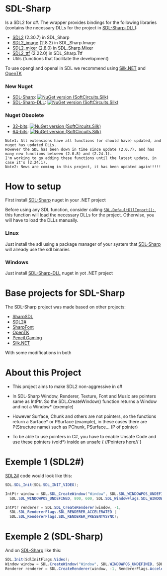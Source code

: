 # SDL-Sharp

Is a SDL2 for c#. The wrapper provides bindings for the following libraries (contains the necessary DLLs for the project in [SDL-Sharp-DLL](https://www.nuget.org/packages//SDL-Sharp-DLL/)):
- [SDL2](https://github.com/libsdl-org/SDL/releases) (2.30.7) in SDL_Sharp
- [SDL2_image](https://github.com/libsdl-org/SDL_Image/releases) (2.8.2) in SDL_Sharp.Image
- [SDL2_mixer](https://github.com/libsdl-org/SDL_Mixer/releases) (2.8.0) in SDL_Sharp.Mixer
- [SDL2_ttf](https://github.com/libsdl-org/SDL_Ttf/releases) (2.22.0) in SDL_Sharp.Ttf
- Utils (functions that facilitate the development)

To use opengl and openal in SDL we recommend using [Silk.NET](https://github.com/dotnet/Silk.NET) and [OpenTK](https://github.com/opentk/opentk)

### New Nuget
 - [SDL-Sharp](https://www.nuget.org/packages//SDL-Sharp/): [![NuGet version (SoftCircuits.Silk)](https://img.shields.io/nuget/v/SDL-Sharp.svg?style=flat-square)](https://www.nuget.org/packages//SDL-Sharp/)
 - [SDL-Sharp-DLL](https://www.nuget.org/packages//SDL-Sharp-DLL/): [![NuGet version (SoftCircuits.Silk)](https://img.shields.io/nuget/v/SDL-Sharp-DLL.svg?style=flat-square)](https://www.nuget.org/packages/SDL-Sharp-DLL/)

### Nuget Obsolete
 - [32-bits](https://www.nuget.org/packages/SDL-Sharp_32-bits/): [![NuGet version (SoftCircuits.Silk)](https://img.shields.io/nuget/v/SDL-Sharp_32-bits.svg?style=flat-square)](https://www.nuget.org/packages/SDL-Sharp_32-bits/)
 - [64-bits](https://www.nuget.org/packages/SDL-Sharp_64-bits/): [![NuGet version (SoftCircuits.Silk)](https://img.shields.io/nuget/v/SDL-Sharp_64-bits.svg?style=flat-square)](https://www.nuget.org/packages/SDL-Sharp_64-bits/)

```
Note1: All extensions have all functions (or should have) updated, and nuget has updated DLLs. 
However the SDL has been down in time since update (2.0.7), and has many new functions between (2.0.8) and (2.24.1).
I'm working to go adding these functions until the latest update, in case it's (2.24.1).
Note2: News are coming in this project, it has been updated again!!!!!
```

# How to setup
First install [SDL-Sharp](https://www.nuget.org/packages//SDL-Sharp/)  nuget in your .NET project

Before using any SDL function, consider calling [`SDL.DefaultDllImport();`](SDL-Sharp/SDL/SDL.Loader.cs), this function will load the necessary DLLs for the project. Otherwise, you will have to load the DLLs manually.

### Linux
Just install the sdl using a package manager of your system that [SDL-Sharp](https://www.nuget.org/packages//SDL-Sharp/)  will already use the sdl binaries

### Windows
Just install [SDL-Sharp-DLL](https://www.nuget.org/packages//SDL-Sharp-DLL/) nuget in yot .NET project

# Base projects for SDL-Sharp

The SDL-Sharp project was made based on other projects:

 - [SharpSDL](https://github.com/hasali19/SharpSDL)
 - [SDL2#](https://github.com/flibitijibibo/SDL2-CS)
 - [SharpFont](https://github.com/Robmaister/SharpFont)
 - [OpenTK](https://github.com/opentk/opentk)
 - [Pencil.Gaming](https://github.com/andykorth/Pencil.Gaming)
 - [Silk.NET](https://github.com/dotnet/Silk.NET)

With some modifications in both

# About this Project

 - This project aims to make SDL2 non-aggressive in c#

 - In SDL-Sharp Window, Renderer, Texture, Font and Music are pointers same as IntPtr. So the SDL.CreateWindow() function returns a Window and not a Window* (exemple)
 - However Surface, Chunk and others are not pointers, so the functions return a Surface* or PSurface (example), in these cases there are P(Structure name) such as PChunk, PSurface...
(P of pointer)
 - To be able to use pointers in C#, you have to enable Unsafe Code and use these pointers (void*) inside an unsafe { //Pointers here// }

# Exemple 1 (SDL2#)

[SDL2#](https://github.com/flibitijibibo/SDL2-CS) code would look like this:
```cs
SDL.SDL_Init(SDL.SDL_INIT_VIDEO);

IntPtr window = SDL.SDL_CreateWindow("Window", SDL.SDL_WINDOWPOS_UNDEFINED, 
  SDL.SDL_WINDOWPOS_UNDEFINED, 800, 600, SDL.SDL_WindowFlags.SDL_WINDOW_SHOWN);

IntPtr renderer = SDL.SDL_CreateRenderer(window, -1,
  SDL.SDL_RendererFlags.SDL_RENDERER_ACCELERATED | 
  SDL.SDL_RendererFlags.SDL_RENDERER_PRESENTVSYNC);
```
                                      
# Exemple 2 (SDL-Sharp)

And on [SDL-Sharp](https://github.com/GabrielFrigo4/SDL-Sharp) like this:
```cs
SDL.Init(SdlInitFlags.Video);
Window window = SDL.CreateWindow("Window", SDL.WINDOWPOS_UNDEFINED, SDL.WINDOWPOS_UNDEFINED, 800, 600, WindowFlags.Shown);
Renderer renderer = SDL.CreateRenderer(window, -1, RendererFlags.Accelerated | RendererFlags.PresentVsync);
```
